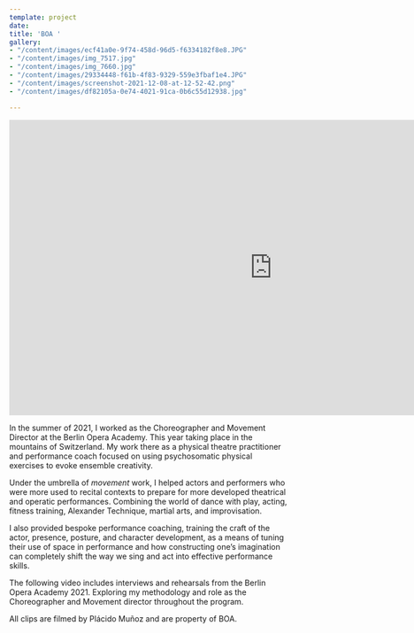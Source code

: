 ```yaml
---
template: project
date: 
title: 'BOA '
gallery:
- "/content/images/ecf41a0e-9f74-458d-96d5-f6334182f8e8.JPG"
- "/content/images/img_7517.jpg"
- "/content/images/img_7660.jpg"
- "/content/images/29334448-f61b-4f83-9329-559e3fbaf1e4.JPG"
- "/content/images/screenshot-2021-12-08-at-12-52-42.png"
- "/content/images/df82105a-0e74-4021-91ca-0b6c55d12938.jpg"

---
```

<iframe width="950" height="534" src="https://www.youtube.com/embed/XYkMjUbH04I" title="YouTube video player" frameborder="0" allow="accelerometer; autoplay; clipboard-write; encrypted-media; gyroscope; picture-in-picture" allowfullscreen></iframe>

In the summer of 2021, I worked as the Choreographer and Movement Director at the Berlin Opera Academy. This year taking place in the mountains of Switzerland. My work there as a physical theatre practitioner and performance coach focused on using psychosomatic physical exercises to evoke ensemble creativity. 

Under the umbrella of _movement_ work, I helped actors and performers who were more used to recital contexts to prepare for more developed theatrical and operatic performances. Combining the world of dance with play, acting, fitness training, Alexander Technique, martial arts, and improvisation.

I also provided bespoke performance coaching, training the craft of the actor, presence, posture, and character development, as a means of tuning their use of space in performance and how constructing one’s imagination can completely shift the way we sing and act into effective performance skills.

The following video includes interviews and rehearsals from the Berlin Opera Academy 2021. Exploring my methodology and role as the Choreographer and Movement director throughout the program.

All clips are filmed by Plácido Muñoz and are property of BOA.